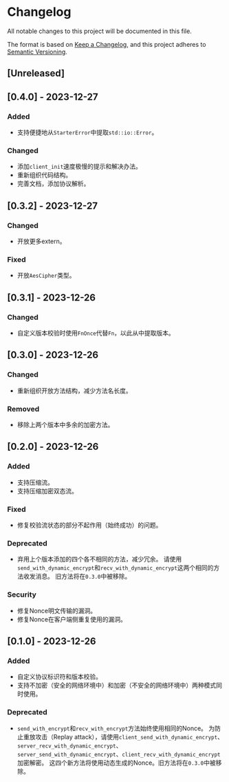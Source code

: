 # Changelog

All notable changes to this project will be documented in this file.

The format is based on [Keep a Changelog](https://keepachangelog.com/en/1.0.0/),
and this project adheres to [Semantic Versioning](https://semver.org/spec/v2.0.0.html).

## [Unreleased]

## [0.4.0] - 2023-12-27

### Added

* 支持便捷地从`StarterError`中提取`std::io::Error`。

### Changed

* 添加`client_init`速度极慢的提示和解决办法。
* 重新组织代码结构。
* 完善文档，添加协议解析。

## [0.3.2] - 2023-12-27

### Changed

* 开放更多extern。

### Fixed

* 开放`AesCipher`类型。

## [0.3.1] - 2023-12-26

### Changed

* 自定义版本校验时使用`FnOnce`代替`Fn`，以此从中提取版本。

## [0.3.0] - 2023-12-26

### Changed

* 重新组织开放方法结构，减少方法名长度。

### Removed

* 移除上两个版本中多余的加密方法。

## [0.2.0] - 2023-12-26

### Added

* 支持压缩流。
* 支持压缩加密双态流。

### Fixed

* 修复校验流状态的部分不起作用（始终成功）的问题。

### Deprecated

* 弃用上个版本添加的四个各不相同的方法，减少冗余。
请使用`send_with_dynamic_encrypt`和`recv_with_dynamic_encrypt`这两个相同的方法收发消息。
旧方法将在`0.3.0`中被移除。

### Security

* 修复Nonce明文传输的漏洞。
* 修复Nonce在客户端侧重复使用的漏洞。

## [0.1.0] - 2023-12-26

### Added

* 自定义协议标识符和版本校验。
* 支持不加密（安全的网络环境中）和加密（不安全的网络环境中）两种模式同时使用。

### Deprecated

* `send_with_encrypt`和`recv_with_encrypt`方法始终使用相同的Nonce。
为防止重放攻击（Replay attack），请使用`client_send_with_dynamic_encrypt`、`server_recv_with_dynamic_encrypt`、`server_send_with_dynamic_encrypt`、`client_recv_with_dynamic_encrypt`加密解密。
这四个新方法将使用动态生成的Nonce。旧方法将在`0.3.0`中被移除。
